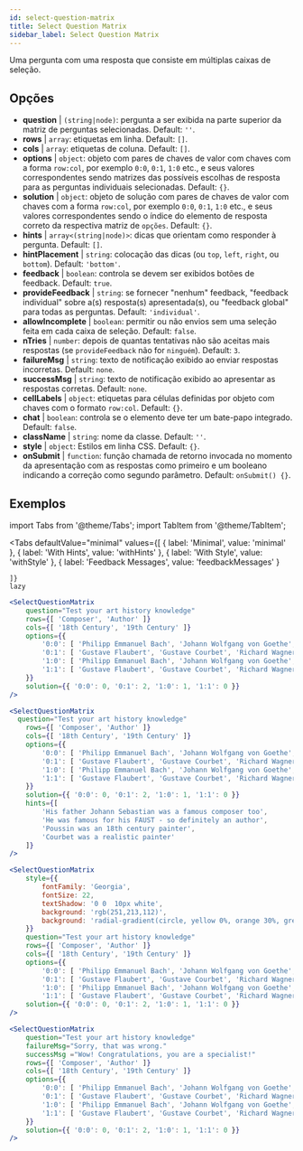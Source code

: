 ```yaml
---
id: select-question-matrix
title: Select Question Matrix
sidebar_label: Select Question Matrix
---
```


Uma pergunta com uma resposta que consiste em múltiplas caixas de seleção.

## Opções

* __question__ | `(string|node)`: pergunta a ser exibida na parte superior da matriz de perguntas selecionadas. Default: `''`.
* __rows__ | `array`: etiquetas em linha. Default: `[]`.
* __cols__ | `array`: etiquetas de coluna. Default: `[]`.
* __options__ | `object`: objeto com pares de chaves de valor com chaves com a forma `row:col`, por exemplo `0:0`, `0:1`, `1:0` etc., e seus valores correspondentes sendo matrizes das possíveis escolhas de resposta para as perguntas individuais selecionadas. Default: `{}`.
* __solution__ | `object`: objeto de solução com pares de chaves de valor com chaves com a forma `row:col`, por exemplo `0:0`, `0:1`, `1:0` etc., e seus valores correspondentes sendo o índice do elemento de resposta correto da respectiva matriz de `opções`. Default: `{}`.
* __hints__ | `array<(string|node)>`: dicas que orientam como responder à pergunta. Default: `[]`.
* __hintPlacement__ | `string`: colocação das dicas (ou `top`, `left`, `right`, ou `bottom`). Default: `'bottom'`.
* __feedback__ | `boolean`: controla se devem ser exibidos botões de feedback. Default: `true`.
* __provideFeedback__ | `string`: se fornecer "nenhum" feedback, "feedback individual" sobre a(s) resposta(s) apresentada(s), ou "feedback global" para todas as perguntas. Default: `'individual'`.
* __allowIncomplete__ | `boolean`: permitir ou não envios sem uma seleção feita em cada caixa de seleção. Default: `false`.
* __nTries__ | `number`: depois de quantas tentativas não são aceitas mais respostas (se `provideFeedback` não for `ninguém`). Default: `3`.
* __failureMsg__ | `string`: texto de notificação exibido ao enviar respostas incorretas. Default: `none`.
* __successMsg__ | `string`: texto de notificação exibido ao apresentar as respostas corretas. Default: `none`.
* __cellLabels__ | `object`: etiquetas para células definidas por objeto com chaves com o formato `row:col`. Default: `{}`.
* __chat__ | `boolean`: controla se o elemento deve ter um bate-papo integrado. Default: `false`.
* __className__ | `string`: nome da classe. Default: `''`.
* __style__ | `object`: Estilos em linha CSS. Default: `{}`.
* __onSubmit__ | `function`: função chamada de retorno invocada no momento da apresentação com as respostas como primeiro e um booleano indicando a correção como segundo parâmetro. Default: `onSubmit() {}`.


## Exemplos


import Tabs from '@theme/Tabs';
import TabItem from '@theme/TabItem';

<Tabs
    defaultValue="minimal"
    values={[
        { label: 'Minimal', value: 'minimal' },
        { label: 'With Hints', value: 'withHints' },
        { label: 'With Style', value: 'withStyle' },
        { label: 'Feedback Messages', value: 'feedbackMessages' }
        
    ]}
    lazy
>

<TabItem value="minimal">

```jsx live
<SelectQuestionMatrix
    question="Test your art history knowledge"
    rows={[ 'Composer', 'Author' ]} 
    cols={[ '18th Century', '19th Century' ]} 
    options={{ 
        '0:0': [ 'Philipp Emmanuel Bach', 'Johann Wolfgang von Goethe', 'Nicolas Poussin'], 
        '0:1': [ 'Gustave Flaubert', 'Gustave Courbet', 'Richard Wagner'] ,
        '1:0': [ 'Philipp Emmanuel Bach', 'Johann Wolfgang von Goethe', 'Nicolas Poussin'],
        '1:1': [ 'Gustave Flaubert', 'Gustave Courbet', 'Richard Wagner'] 
    }} 
    solution={{ '0:0': 0, '0:1': 2, '1:0': 1, '1:1': 0 }}
/>
```
</TabItem>

<TabItem value="withHints">

```jsx live
<SelectQuestionMatrix
  question="Test your art history knowledge"
    rows={[ 'Composer', 'Author' ]} 
    cols={[ '18th Century', '19th Century' ]} 
    options={{ 
        '0:0': [ 'Philipp Emmanuel Bach', 'Johann Wolfgang von Goethe', 'Nicolas Poussin'], 
        '0:1': [ 'Gustave Flaubert', 'Gustave Courbet', 'Richard Wagner'] ,
        '1:0': [ 'Philipp Emmanuel Bach', 'Johann Wolfgang von Goethe', 'Nicolas Poussin'],
        '1:1': [ 'Gustave Flaubert', 'Gustave Courbet', 'Richard Wagner'] 
    }} 
    solution={{ '0:0': 0, '0:1': 2, '1:0': 1, '1:1': 0 }}
    hints={[
        'His father Johann Sebastian was a famous composer too',
        'He was famous for his FAUST - so definitely an author',
        'Poussin was an 18th century painter',
        'Courbet was a realistic painter'
    ]}
/>
```
</TabItem>

<TabItem value="withStyle">

```jsx live
<SelectQuestionMatrix
    style={{ 
        fontFamily: 'Georgia',
        fontSize: 22, 
        textShadow: '0 0  10px white',
        background: 'rgb(251,213,112)',
        background: 'radial-gradient(circle, yellow 0%, orange 30%, green 100%)'
    }}
    question="Test your art history knowledge"
    rows={[ 'Composer', 'Author' ]} 
    cols={[ '18th Century', '19th Century' ]} 
    options={{ 
        '0:0': [ 'Philipp Emmanuel Bach', 'Johann Wolfgang von Goethe', 'Nicolas Poussin'], 
        '0:1': [ 'Gustave Flaubert', 'Gustave Courbet', 'Richard Wagner'] ,
        '1:0': [ 'Philipp Emmanuel Bach', 'Johann Wolfgang von Goethe', 'Nicolas Poussin'],
        '1:1': [ 'Gustave Flaubert', 'Gustave Courbet', 'Richard Wagner'] }} 
    solution={{ '0:0': 0, '0:1': 2, '1:0': 1, '1:1': 0 }}
/>
```
</TabItem>


<TabItem value="feedbackMessages">

```jsx live
<SelectQuestionMatrix
    question="Test your art history knowledge"
    failureMsg="Sorry, that was wrong." 
    successMsg ="Wow! Congratulations, you are a specialist!"
    rows={[ 'Composer', 'Author' ]} 
    cols={[ '18th Century', '19th Century' ]} 
    options={{ 
        '0:0': [ 'Philipp Emmanuel Bach', 'Johann Wolfgang von Goethe', 'Nicolas Poussin'], 
        '0:1': [ 'Gustave Flaubert', 'Gustave Courbet', 'Richard Wagner'] ,
        '1:0': [ 'Philipp Emmanuel Bach', 'Johann Wolfgang von Goethe', 'Nicolas Poussin'],
        '1:1': [ 'Gustave Flaubert', 'Gustave Courbet', 'Richard Wagner'] 
    }} 
    solution={{ '0:0': 0, '0:1': 2, '1:0': 1, '1:1': 0 }}
/>
```

</TabItem>

</Tabs>

